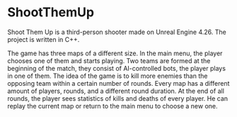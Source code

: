 # ShootThemUp
Shoot Them Up is a third-person shooter made on Unreal Engine 4.26. The project is written in C++. 

The game has three maps of a different size. In the main menu, the player chooses one of them and starts playing. Two teams are formed at the beginning of the match, they consist of AI-controlled bots, the player plays in one of them. The idea of the game is to kill more enemies than the opposing team within a certain number of rounds. Every map has a different amount of players, rounds, and a different round duration. At the end of all rounds, the player sees statistics of kills and deaths of every player. He can replay the current map or return to the main menu to choose a new one.
